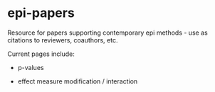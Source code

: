 # epi-papers
Resource for papers supporting contemporary epi methods - use as citations to reviewers, coauthors, etc.

Current pages include:

+ p-values 

+ effect measure modification / interaction 
